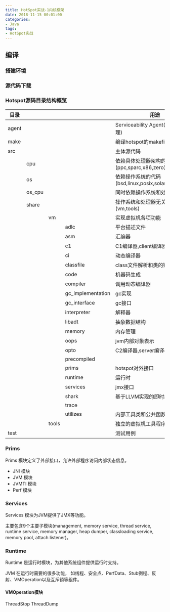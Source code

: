 ```yaml
---
title: HotSpot实战-1内核框架
date: 2018-11-15 00:01:00
categories:
- Java
tags:
- HotSpot实战
---
```


## 编译

### 搭建环境

### 源代码下载

### Hotspot源码目录结构概览

|目录||||用途|
|-|-|-|-|-|
|agent||||Serviceability Agent(可维护性代理)|
|make||||编译hotspot的makefile文件|
|src||||主体源代码|
||cpu|||依赖具体处理器架构的代码(ppc,sparc,x86,zero)|
||os|||依赖操作系统的代码(bsd,linux,posix,solaris,windows)|
||os_cpu|||同时依赖操作系统和处理器的代码|
||share|||操作系统和处理器无关的代码(vm,tools)|
|||vm||实现虚拟机各项功能|
||||adlc|平台描述文件|
||||asm|汇编器|
||||c1|C1编译器,client编译器|
||||ci|动态编译器|
||||classfile|class文件解析和类的链接等|
||||code|机器码生成|
||||compiler|调用动态编译器|
||||gc_implementation|gc实现|
||||gc_interface|gc接口|
||||interpreter|解释器|
||||libadt|抽象数据结构|
||||memory|内存管理|
||||oops|jvm内部对象表示|
||||opto|C2编译器,server编译器|
||||precompiled||
||||prims|hotspot对外接口|
||||runtime|运行时|
||||services|jmx接口|
||||shark|基于LLVM实现的即时编译器|
||||trace||
||||utilizes|内部工具类和公共函数|
|||tools||独立的虚拟机工具程序|
|test||||测试用例|

### Prims

Prims 模块定义了外部接口，允许外部程序访问内部状态信息。

- JNI 模块
- JVM 模块
- JVMTI 模块
- Perf 模块

### Services

Services 模块为JVM提供了JMX等功能。

主要包含9个主要子模块(management, memory service, thread service, runtime service, memory manager, heap dumper, classloading service, memory pool, attach listener)。

### Runtime

Runtime 是运行时模块，为其他系统组件提供运行时支持。

JVM 在运行时需要的很多功能， 如线程、安全点、PerfData、Stub例程、反射、VMOperation以及互斥锁等组件。

#### VMOperation模块

ThreadStop
ThreadDump